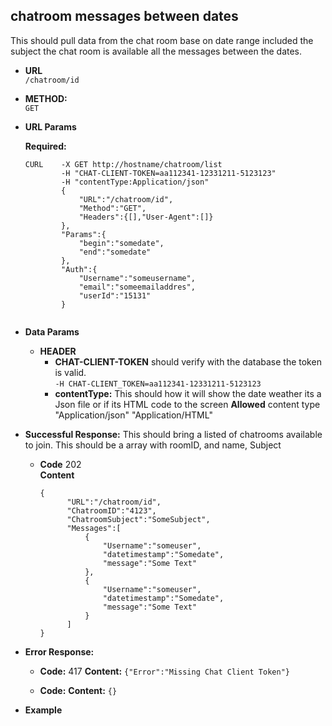 **chatroom messages between dates**
---
This should pull data from the chat room base on date range
included the subject the chat room is available
all the messages between the dates. 

* **URL**<br/>
`/chatroom/id`<br/>

* **METHOD:**
    <br />`GET`

* **URL Params**
    
    **Required:**
    ```
    CURL    -X GET http://hostname/chatroom/list
            -H "CHAT-CLIENT-TOKEN=aa112341-12331211-5123123"
            -H "contentType:Application/json"
            {
                "URL":"/chatroom/id",
                "Method":"GET",
                "Headers":{[],"User-Agent":[]}
            },
            "Params":{
                "begin":"somedate",
                "end":"somedate"
            },
            "Auth":{
                "Username":"someusername",
                "email":"someemailaddres",
                "userId":"15131"   
            }               
       
    ```


* **Data Params**
     * **HEADER**
        * **CHAT-CLIENT-TOKEN** should verify with the database the token is valid.
            <br />`-H CHAT-CLIENT_TOKEN=aa112341-12331211-5123123`
        * **contentType:**  This should how it will show the date weather its a Json file or if its HTML code to the screen
            **Allowed** content type "Application/json" "Application/HTML"


* **Successful Response:**
    This should bring a listed of chatrooms available to join.  This should be a array with roomID, and name, Subject

    * **Code** 202<br/>
      **Content** 
      ```
      {
            "URL":"/chatroom/id",
            "ChatroomID":"4123",
            "ChatroomSubject":"SomeSubject",
            "Messages":[
                { 
                    "Username":"someuser",
                    "datetimestamp":"Somedate",
                    "message":"Some Text"
                },
                { 
                    "Username":"someuser",
                    "datetimestamp":"Somedate",
                    "message":"Some Text"
                }
            ]
      }
      ```
      
* **Error Response:**
    * **Code:**  417
      **Content:** `{"Error":"Missing Chat Client Token"}`
      
    * **Code:**
      **Content:** `{}`

* **Example** 